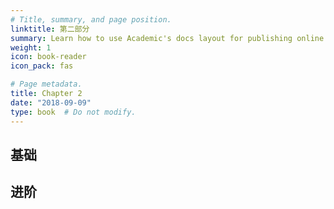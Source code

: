 ```yaml
---
# Title, summary, and page position.
linktitle: 第二部分
summary: Learn how to use Academic's docs layout for publishing online courses, software documentation, and tutorials.
weight: 1
icon: book-reader
icon_pack: fas

# Page metadata.
title: Chapter 2
date: "2018-09-09"
type: book  # Do not modify.
---
```


## 基础

## 进阶

